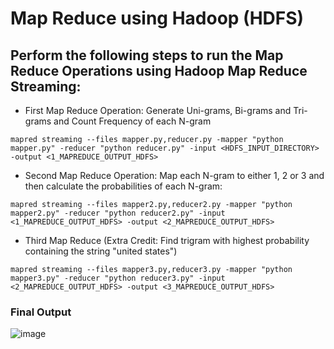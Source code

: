 # Map Reduce using Hadoop (HDFS)

## Perform the following steps to run the Map Reduce Operations using Hadoop Map Reduce Streaming:

- First Map Reduce Operation: Generate Uni-grams, Bi-grams and Tri-grams and Count Frequency of each N-gram

`mapred streaming --files mapper.py,reducer.py -mapper "python mapper.py" -reducer "python reducer.py" -input <HDFS_INPUT_DIRECTORY> -output <1_MAPREDUCE_OUTPUT_HDFS>`

- Second Map Reduce Operation: Map each N-gram to either 1, 2 or 3 and then calculate the probabilities of each N-gram:

`mapred streaming --files mapper2.py,reducer2.py -mapper "python mapper2.py" -reducer "python reducer2.py" -input <1_MAPREDUCE_OUTPUT_HDFS> -output <2_MAPREDUCE_OUTPUT_HDFS>`

- Third Map Reduce (Extra Credit: Find trigram with highest probability containing the string "united states")

`mapred streaming --files mapper3.py,reducer3.py -mapper "python mapper3.py" -reducer "python reducer3.py" -input <2_MAPREDUCE_OUTPUT_HDFS> -output <3_MAPREDUCE_OUTPUT_HDFS>`

###  Final Output

<img alt="image" src="https://user-images.githubusercontent.com/21151348/155624349-567f6184-799c-4c16-b249-7c15de66e86c.png">
